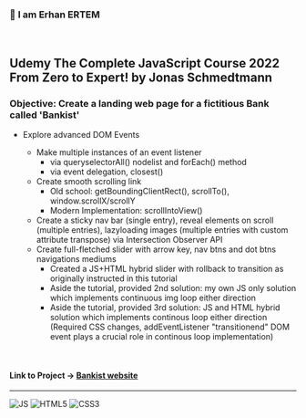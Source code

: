 ### 👋 **I am Erhan ERTEM**

&emsp;

## Udemy The Complete JavaScript Course 2022 From Zero to Expert! by Jonas Schmedtmann

### **Objective:** Create a landing web page for a fictitious Bank called 'Bankist'

<p>

- Explore advanced DOM Events

  - Make multiple instances of an event listener
    - via queryselectorAll() nodelist and forEach() method
    - via event delegation, closest()
  - Create smooth scrolling link
    - Old school: getBoundingClientRect(), scrollTo(), window.scrollX/scrollY
    - Modern Implementation: scrollIntoView()
  - Create a sticky nav bar (single entry), reveal elements on scroll (multiple entries), lazyloading images (multiple entries with custom attribute transpose) via Intersection Observer API
  - Create full-fletched slider with arrow key, nav btns and dot btns navigations mediums
    - Created a JS+HTML hybrid slider with rollback to transition as originally instructed in this tutorial
    - Aside the tutorial, provided 2nd solution: my own JS only solution which implements continuous img loop either direction
    - Aside the tutorial, provided 3rd solution: JS and HTML hybrid solution which implements continous loop either direction (Required CSS changes, addEventListener "transitionend" DOM event plays a crucial role in continous loop implementation)

</p>
      &emsp;

#### Link to Project &rarr; [Bankist website](https://bankist-erhan-ertem.netlify.app)

---

![JS](https://img.shields.io/badge/JavaScript-323330?style=for-the-badge&logo=javascript&logoColor=F7DF1E) ![HTML5](https://img.shields.io/badge/HTML5-E34F26?style=for-the-badge&logo=html5&logoColor=white) ![CSS3](https://img.shields.io/badge/CSS3-1572B6?style=for-the-badge&logo=css3&logoColor=white)

&emsp;
